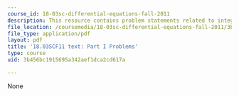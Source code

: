```yaml
---
course_id: 18-03sc-differential-equations-fall-2011
description: This resource contains problem statements related to integrating factors.
file_location: /coursemedia/18-03sc-differential-equations-fall-2011/3b456bc1915695a342aef1dca2cd617a_MIT18_03SCF11_ps1_s4_5q.pdf
file_type: application/pdf
layout: pdf
title: '18.03SCF11 text: Part I Problems'
type: course
uid: 3b456bc1915695a342aef1dca2cd617a

---
```

None